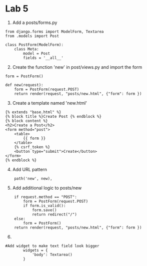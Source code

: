 
# Lab 5
1. Add a posts/forms.py
``` shell
from django.forms import ModelForm, Textarea
from .models import Post

class PostForm(ModelForm):
    class Meta:
        model = Post
        fields = '__all__'
```

2. Create the function 'new' in post/views.py and import the form
``` shell
form = PostForm()

def new(request):
    form = PostForm(request.POST)
    return render(request, "posts/new.html", {"form": form })

```

3. Create a template named 'new.html'
``` shell
{% extends "base.html" %}
{% block title %}Create Post {% endblock %}
{% block content %}
<h2>Create a Post</h2>
<form method="post">
    <table>
        {{ form }}
    </table>
    {% csrf_token %}
    <button type="submit">Create</button>
</form>
{% endblock %}
```

4. Add URL pattern
``` shell
    path('new', new),
```

5. Add additional logic to posts/new
``` shell
    if request.method == "POST":
        form = PostForm(request.POST)
        if form.is_valid():
            form.save()
            return redirect("/")  
    else:
        form = PostForm()
    return render(request, "posts/new.html", {"form": form })
```

6. 
``` shell
#Add widget to make text field look bigger
        widgets = {
            'body': Textarea()
        }
```